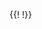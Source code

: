 <!DOCTYPE html>
<html>
<head>
  <meta charset="utf-8">
  <title>i18n 演示 - Layui</title>
  <meta name="viewport" content="width=device-width, initial-scale=1">
  <link href="{{= d.layui[2].cdn.css }}" rel="stylesheet">
</head>
<body class="layui-padding-3">
  <div id="root"></div>{{!
  <template id="template">
    {{ const i18n = layui.i18n; }}
    <div class="layui-form">
      <div class="layui-inline">
        <strong>{{= i18n.$t('custom.switchLanguage') }}: </strong>
      </div>
      <div class="layui-inline">
        <select id="change-locale" lay-filter="change-locale">
          <option value="zh-CN">简体中文</option>
          <option value="en">English</option>
          <option value="zh-HK">繁體中文</option>
        </select>
      </div>
    </div>
    <br>
    <fieldset class="layui-elem-field">
      <legend>README</legend>
      <div class="layui-field-box layui-text" id="tpl-test">
        <p>{{= i18n.$t('custom.readme.description') }}</p>
        <ul>
          <li><strong>locale</strong>: <span style="color:red">{{= i18n.config.locale }}</span></li>
          <li><strong>Date</strong>: {{= new Date().toLocaleDateString(i18n.config.locale) }}</li>
          <li><strong>Hello</strong>: {{= i18n.$t('custom.readme.hello') }}</li>
        </ul>
      </div>
    </fieldset>
    <fieldset class="layui-elem-field">
      <legend>code</legend>
      <div class="layui-field-box">
        <pre id="demo-code" class="layui-code" lay-options="{}">
          code content
        </pre>
      </div>
    </fieldset>
    <fieldset class="layui-elem-field">
      <legend>colorpicker</legend>
      <div class="layui-field-box">
        <div id="demo-colorpicker"></div>
      </div>
    </fieldset>
    <fieldset class="layui-elem-field">
      <legend>dropdown</legend>
      <div class="layui-field-box">
        <button id="demo-dropdown" class="layui-btn demo-dropdown-base">
          <span>Dropdown</span>
          <i class="layui-icon layui-icon-down layui-font-12"></i>
        </button>
      </div>
    </fieldset>
    <fieldset class="layui-elem-field">
      <legend>flow</legend>
      <div class="layui-field-box">
        <div class="flow-demo" id="demo-flow"></div>
      </div>
    </fieldset>
    <fieldset class="layui-elem-field">
      <legend>form</legend>
      <div class="layui-field-box">
        <form class="layui-form" action="">
          <div class="layui-form-item">
            <label class="layui-form-label">{{= i18n.$t('custom.form.required') }}</label>
            <div class="layui-input-block">
              <input type="text" name="username" lay-verify="required" lay-vertype="alert" placeholder="{{= i18n.$t('custom.form.placeholder') }}" autocomplete="off" class="layui-input">
            </div>
          </div>
          <div class="layui-form-item">
            <div class="layui-inline">
              <label class="layui-form-label">{{= i18n.$t('custom.form.phone') }}</label>
              <div class="layui-input-inline layui-input-wrap">
                <input type="tel" name="phone" lay-verify="phone" autocomplete="off" value="123456" lay-affix="clear"
                  class="layui-input demo-phone">
              </div>
            </div>
          </div>
          <div class="layui-form-item">
            <div class="layui-inline">
              <label class="layui-form-label">{{= i18n.$t('custom.form.email') }}</label>
              <div class="layui-input-inline">
                <input type="text" name="email" value="123.com" lay-verify="email" autocomplete="off"
                  class="layui-input">
              </div>
            </div>
            <div class="layui-inline">
              <label class="layui-form-label">{{= i18n.$t('custom.form.date') }}</label>
              <div class="layui-input-inline layui-input-wrap">
                <div class="layui-input-prefix">
                  <i class="layui-icon layui-icon-date"></i>
                </div>
                <input type="text" name="date" value="2077" id="date" lay-verify="date" placeholder="yyyy-MM-dd"
                  autocomplete="off" class="layui-input">
              </div>
            </div>
          </div>
          <div class="layui-form-item">
            <label class="layui-form-label">{{= i18n.$t('custom.form.select') }}</label>
            <div class="layui-input-block">
              <select name="interest" lay-filter="aihao" lay-search>
                <option value=""></option>
                <option value="0">AAA</option>
                <option value="1" selected>BBB</option>
                <option value="2">CCC</option>
                <option value="3">DDD</option>
                <option value="4">EEE</option>
              </select>
            </div>
          </div>
          <div class="layui-form-item">
            <div class="layui-input-block">
              <button type="submit" class="layui-btn" lay-submit lay-filter="demo1">
                {{= i18n.$t('custom.form.submit') }}
              </button>
              <button type="reset" class="layui-btn layui-btn-primary">
                {{= i18n.$t('custom.form.reset') }}
              </button>
            </div>
          </div>
        </form>
      </div>
    </fieldset>
    <fieldset class="layui-elem-field">
      <legend>laydate</legend>
      <div class="layui-field-box">
        <div class="layui-inline">
          <input class="layui-input" id="demo-laydate" />
        </div>
      </div>
    </fieldset>
    <fieldset class="layui-elem-field">
      <legend>layer</legend>
      <div class="layui-field-box">
        <button type="button" class="layui-btn layui-btn-primary" lay-on="alert">Alert</button>
        <button type="button" class="layui-btn layui-btn-primary" lay-on="prompt">Prompt</button>
        <button type="button" class="layui-btn layui-btn-primary" lay-on="photos">Photos</button>
      </div>
    </fieldset>
    <fieldset class="layui-elem-field">
      <legend>laypage</legend>
      <div class="layui-field-box">
        <div id="demo-laypage-all"></div>
      </div>
    </fieldset>
    <fieldset class="layui-elem-field">
      <legend>table</legend>
      <div class="layui-field-box">
        <table class="layui-hide" id="demo-table" lay-filter="test"></table>
        </div>
    </fieldset>
    <fieldset class="layui-elem-field">
      <legend>transfer</legend>
      <div class="layui-field-box">
        <div id="demo-transfer"></div>
      </div>
    </fieldset>
    <fieldset class="layui-elem-field">
      <legend>tree</legend>
      <div class="layui-field-box">
        <div id="demo-tree"></div>
      </div>
    </fieldset>
    <fieldset class="layui-elem-field">
      <legend>upload</legend>
      <div class="layui-field-box">
        <button type="button" class="layui-btn" id="demo-upload">
          <i class="layui-icon layui-icon-upload"></i> Upload
        </button>
      </div>
    </fieldset>
    <fieldset class="layui-elem-field">
      <legend>utils</legend>
      <div class="layui-field-box">
        <label>
          timeAgo: <input id="demo-time-ago-picker" type="datetime-local" /> <span id="demo-time-ago-display"></span>
        </label>
        <br>
        <label>
          toDateString: <div id="demo-toDateString"></div>
        </label>
      </div>
    </fieldset>
  </template>!}}

  <script>
  // 配置 Layui 组件语言包
  window.LAYUI_GLOBAL = {
    i18n: {
      locale: localStorage.getItem('layui-i18n-local-test') || 'zh-CN', // 当前语言环境
      messages: { // 扩展其他语言包
        // English
        'en': {
          code: {
            copy: 'Copy Code',
            copied: 'Copied',
            copyError: 'Copy Failed',
            maximize: 'Maximize',
            restore: 'Restore',
            preview: 'Open Preview in New Window'
          },
          colorpicker: {
            clear: 'Clear',
            confirm: 'OK'
          },
          dropdown: {
            noData: 'No Data'
          },
          flow: {
            loadMore: 'Load More',
            noMore: 'No More Data'
          },
          form: {
            select: {
              noData: 'No Data',
              noMatch: 'No Matching Data',
              placeholder: 'Please Select'
            },
            validateMessages: {
              required: 'This field is required',
              phone: 'Invalid phone number format',
              email: 'Invalid email format',
              url: 'Invalid URL format',
              number: 'Numbers only',
              date: 'Invalid date format',
              identity: 'Invalid ID number format'
            },
            verifyErrorPromptTitle: 'Notice'
          },
          laydate: {
            months: ['Jan', 'Feb', 'Mar', 'Apr', 'May', 'Jun', 'Jul', 'Aug', 'Sep', 'Oct', 'Nov', 'Dec'],
            weeks: ['Su', 'Mo', 'Tu', 'We', 'Th', 'Fr', 'Sa'],
            time: ['Hour', 'Minute', 'Second'],
            literal: {
              year: ''
            },
            selectDate: 'Select Date',
            selectTime: 'Select Time',
            startTime: 'Start Time',
            endTime: 'End Time',
            tools: {
              confirm: 'Confirm',
              clear: 'Clear',
              now: 'Now',
              reset: 'Reset'
            },
            rangeOrderPrompt: 'End time cannot be less than start Time\nPlease re-select',
            invalidDatePrompt: 'Invalid date\n',
            formatErrorPrompt: 'Date format is invalid\nMust follow the format:\n{format}\n',
            autoResetPrompt: 'It has been reset',
            preview: 'The selected result'
          },
          layer: {
            confirm: 'OK',
            cancel: 'Cancel',
            defaultTitle: 'Info',
            prompt: {
              InputLengthPrompt: 'Maximum {length} characters'
            },
            photos: {
              noData: 'No Image',
              tools: {
                rotate: 'Rotate',
                scaleX: 'Flip Horizontally',
                zoomIn: 'Zoom In',
                zoomOut: 'Zoom Out',
                reset: 'Reset',
                close: 'Close'
              },
              viewPicture: 'View Picture',
              urlError: {
                prompt: 'Image URL is invalid, \nContinue to next one?',
                confirm: 'Next',
                cancel: 'Cancel'
              }
            }
          },
          laypage: {
            prev: 'Prev',
            next: 'Next',
            first: 'First',
            last: 'Last',
            total: 'Total {total} items',
            pagesize: '/page',
            goto: 'Go to',
            page: 'page',
            confirm: 'Confirm'
          },
          table: {
            sort: {
              asc: 'Ascending',
              desc: 'Descending'
            },
            noData: 'No Data',
            tools: {
              filter: {
                title: 'Filter Columns'
              },
              export: {
                title: 'Export',
                noDataPrompt: 'No data in the table',
                compatPrompt: 'Export is not supported in IE. Please use Chrome or another modern browser.',
                csvText: 'Export CSV File'
              },
              print: {
                title: 'Print',
                noDataPrompt: 'No data in the table'
              }
            },
            dataFormatError: 'Returned data is invalid. The correct success status code should be: "{statusName}": {statusCode}',
            xhrError: 'Request Error: {msg}'
          },
          transfer: {
            noData: 'No Data',
            noMatch: 'No Match',
            title: ['List 1', 'List 2'],
            searchPlaceholder: 'Search by Keyword'
          },
          tree: {
            defaultNodeName: 'Unnamed',
            noData: 'No Data',
            deleteNodePrompt: 'Are you sure you want to delete the node "{name}"?'
          },
          upload: {
            fileType: {
              file: 'File',
              image: 'Image',
              video: 'Video',
              audio: 'Audio'
            },
            validateMessages: {
              fileExtensionError: 'Unsupported format in selected {fileType}',
              filesOverLengthLimit: 'Maximum {length} files allowed at once',
              currentFilesLength: 'You have selected {length} files',
              fileOverSizeLimit: 'File size must not exceed {size}'
            },
            chooseText: '{length} files'
          },
          util: {
            timeAgo: {
              days: '{days} days ago',
              hours: '{hours} hours ago',
              minutes: '{minutes} minutes ago',
              future: 'In the future',
              justNow: 'Just now'
            },
            toDateString: {
              meridiem: function (hours, minutes) {
                return hours < 12 ? 'AM' : 'PM';
              }
            }
          }
        },
        // 繁體中文
        'zh-HK': {
          code: {
            copy: '複製代碼',
            copied: '已複製',
            copyError: '複製失敗',
            maximize: '最大化顯示',
            restore: '還原顯示',
            preview: '在新視窗預覽'
          },
          colorpicker: {
            clear: '清除',
            confirm: '確定'
          },
          dropdown: {
            noData: '暫無資料'
          },
          flow: {
            loadMore: '載入更多',
            noMore: '沒有更多了'
          },
          form: {
            select: {
              noData: '暫無資料',
              noMatch: '無匹配資料',
              placeholder: '請選擇'
            },
            validateMessages: {
              required: '必填項不能為空',
              phone: '手機號碼格式不正確',
              email: '電郵格式不正確',
              url: '連結格式不正確',
              number: '只能填寫數字',
              date: '日期格式不正確',
              identity: '身份證號碼格式不正確'
            },
            verifyErrorPromptTitle: '提示'
          },
          laydate: {
            months: ['1月', '2月', '3月', '4月', '5月', '6月', '7月', '8月', '9月', '10月', '11月', '12月'],
            weeks: ['日', '一', '二', '三', '四', '五', '六'],
            time: ['時', '分', '秒'],
            literal: {
              year: '年'
            },
            selectDate: '選擇日期',
            selectTime: '選擇時間',
            startTime: '開始時間',
            endTime: '結束時間',
            tools: {
              confirm: '確定',
              clear: '清除',
              now: '現在',
              reset: '重設'
            },
            rangeOrderPrompt: '結束時間不能早於開始時間\n請重新選擇',
            invalidDatePrompt: '不在有效日期或時間範圍內\n',
            formatErrorPrompt: '日期格式不合法\n必須遵循：\n{format}\n',
            autoResetPrompt: '已自動重設',
            preview: '當前選中的結果'
          },
          layer: {
            confirm: '確定',
            cancel: '取消',
            defaultTitle: '資訊',
            prompt: {
              InputLengthPrompt: '最多輸入 {length} 個字符'
            },
            photos: {
              noData: '沒有圖片',
              tools:{
                rotate: '旋轉',
                scaleX: '水平變換',
                zoomIn: '放大',
                zoomOut: '縮小',
                reset: '還原',
                close: '關閉'
              },
              viewPicture: '查看原圖',
              urlError: {
                prompt: '當前圖片地址異常，\n是否繼續查看下一張？',
                confirm: '下一張',
                cancel: '不看了'
              }
            }
          },
          laypage: {
            prev: '上一頁',
            next: '下一頁',
            first: '首頁',
            last: '尾頁',
            total: '共 {total} 條',
            pagesize: '條/頁',
            goto: '到第',
            page: '頁',
            confirm: '確定'
          },
          table: {
            sort: {
              asc: '升序',
              desc: '降序'
            },
            noData: '無資料',
            tools:{
              filter: {
                title: '篩選列'
              },
              export: {
                title: '匯出',
                noDataPrompt: '當前表格無資料',
                compatPrompt: '匯出功能不支援 IE，請用 Chrome 等高級瀏覽器匯出',
                csvText : '匯出 CSV 檔案'
              },
              print: {
                title: '列印',
                noDataPrompt: '當前表格無資料'
              }
            },
            dataFormatError: '返回的資料不符合規範，正確的成功狀態碼應為："{statusName}": {statusCode}',
            xhrError: '請求異常，錯誤提示：{msg}'
          },
          transfer: {
            noData: '無資料',
            noMatch: '無匹配資料',
            title: ['列表一', '列表二'],
            searchPlaceholder: '關鍵詞搜尋'
          },
          tree: {
            defaultNodeName: '未命名',
            noData: '無資料',
            deleteNodePrompt: '確認刪除"{name}"節點嗎？'
          },
          upload: {
            fileType: {
              file: '檔案',
              image: '圖片',
              video: '影片',
              audio: '音訊'
            },
            validateMessages: {
              fileExtensionError: '選擇的{fileType}中包含不支援的格式',
              filesOverLengthLimit: '同時最多只能上傳: {length} 個檔案',
              currentFilesLength: '您當前已經選擇了: {length} 個檔案',
              fileOverSizeLimit: '檔案大小不能超過 {size}'
            },
            chooseText: '{length} 個檔案'
          },
          util: {
            timeAgo: {
              days: '{days} 天前',
              hours: '{hours} 小時前',
              minutes: '{minutes} 分鐘前',
              future: '未來',
              justNow: '剛剛'
            },
            toDateString: {
              meridiem: function(hours, minutes){
                var hm = hours * 100 + minutes;
                if (hm < 500) {
                  return '凌晨';
                } else if (hm < 800) {
                  return '早上';
                } else if (hm < 1200) {
                  return '上午';
                } else if (hm < 1300) {
                  return '中午';
                } else if (hm < 1900) {
                  return '下午';
                }
                return '晚上';
              }
            }
          }
        },
      }
    }
  }
  </script>

  <script src="{{= d.layui[2].cdn.js }}"></script>
  <script>
  layui.use(async function () {
    const {
      $, colorpicker, dropdown, flow, form,
      i18n, laydate, laypage, laytpl, layer,
      table, transfer, tree, upload, util
    } = layui;

    /**
     * 业务 i18n 配置
     * 说明：此处仅为了让演示的「页面内容」与「Layui 组件」语言保持一致。实际使用时通常只需指定 Layui 组件语言环境，而页面内容的语言建议由您的项目本身进行管理。
     */
    i18n.set({
      messages: {
        'zh-CN': {
          custom: {
            switchLanguage: '切换语言',
            readme: {
              description: 'layui.i18n.$t 是私有方法（未文档化），此处仅用于演示',
              hello: '你好',
            },
            form: {
              required: '验证必填项',
              phone: '验证手机号',
              email: '验证邮箱',
              date: '验证日期',
              select: '选择框',
              submit: '立即提交',
              reset: '重置',
              placeholder: '请输入'
            }
          }
        },
        'en': {
          custom: {
            switchLanguage: 'Switch Language',
            readme: {
              description: 'layui.i18n.$t is a private method (undocumented), used here for demonstration only.',
              hello: 'Hello',
            },
            form: {
              required: 'Required',
              phone: 'Telephone',
              email: 'Email',
              date: 'Date',
              select: 'Select',
              submit: 'Submit',
              reset: 'Reset',
              placeholder: 'Please enter'
            }
          }
        },
        'zh-HK': {
          custom: {
            switchLanguage: '切換語言',
            readme: {
              description: 'layui.i18n.$t 是私有方法（未文檔化），此處僅用於示範',
              hello: '你好',
            },
            form: {
              required: '驗證必填項',
              phone: '驗證手機號',
              email: '驗證郵箱',
              date: '驗證日期',
              select: '選擇框',
              submit: '立即提交',
              reset: '重置',
              placeholder: '請輸入'
            }
          }
        }
      }
    });

    // 渲染页面模板
    const template = $('#template').html();
    const html = laytpl(template, { tagStyle: 'modern' }).render();
    $('#root').html(html);


    /**
      * 组件示例
      */

    // code
    layui.code({
      elem: "#demo-code",
      preview: true,
      tools: ['copy', 'full', 'window'],
      header: true,
      lang: 'html',
      langMarker: true,
    });

    // colorpicker
    colorpicker.render({
      elem: "#demo-colorpicker",
    });

    // dropdown
    dropdown.render({
      elem: "#demo-dropdown",
    });

    // flow
    flow.load({
      elem: '#demo-flow',
      scrollElem: '#demo-flow',
      done: function (page, next) {
        // 模拟数据插入
        setTimeout(function () {
          var lis = [];
          for (var i = 0; i < 3; i++) {
            lis.push('<li>' + ((page - 1) * 3 + i + 1) + '</li>')
          }
          next(lis.join(''), page < 2);
        }, 200);
      }
    });

    // form
    form.on('submit(demo1)', function (data) {
      var field = data.field;
      // 显示填写结果，仅作演示用
      layer.alert(JSON.stringify(field));
      return false;
    });

    // laydate
    laydate.render({
      elem: "#demo-laydate",
      type: "datetime",
      calendar: true
    });

    // layer
    util.on({
      alert: function () {
        layer.alert("Hello world");
      },
      prompt: function () {
        layer.prompt({ formType: 1, maxlength: 3 }, function (value, index) {
          layer.close(index);
        });
      },
      photos: function () {
        layer.photos({
          photos: {
            "title": "Photos Demo",
            "start": 0,
            "data": [
              {
                "alt": "layer",
                "pid": 1,
                "src": "https://unpkg.com/outeres@0.1.1/demo/layer.png",
              },
              {
                "alt": "error",
                "pid": 3,
                "src": "",
              },
              {
                "alt": "universe",
                "pid": 5,
                "src": "https://unpkg.com/outeres@0.1.1/demo/outer-space.jpg",
              }
            ]
          }
        });
      }
    })

    // laypage
    laypage.render({
      elem: "demo-laypage-all",
      count: 100,
      layout: ["count", "prev", "page", "next", "limit", "refresh", "skip"],
    });

    // table
    table.render({
      elem: '#demo-table',
      cols: [[{ field: 'test', title: '1', sort: true }, { field: 'test2', title: '2', sort: true }]],
      data: new Array(0),
      toolbar: 'default',
      defaultToolbar: ['filter', 'exports', 'print'],
      height: 'full',
      page: true,
      text: {
        // none: 'none'
      }
    });

    // transfer
    transfer.render({
      elem: '#demo-transfer',
      data: [
        { "value": "1", "title": "Item 1" },
        { "value": "2", "title": "Item 2" },
        { "value": "3", "title": "Item 3" },
      ],
      showSearch: true
    });

    // tree
    tree.render({
      elem: '#demo-tree',
      data: [{ title: 'Item 1', id: 1, children: [{ title: 'Item 1-1', id: 2 }] }],
      edit: ['add', 'update', 'del']
    });

    // upload
    upload.render({
      elem: '#demo-upload',
      url: '', // 实际使用时改成您自己的上传接口即可。
      multiple: true,
      accept: 'file',
      number: 1
    });

    // util
    $('#demo-time-ago-picker').on('change', function(){
      $('#demo-time-ago-display').html(
        util.timeAgo(this.value)
      );
    })

    $('#demo-toDateString').html(
      util.toDateString('2023-01-01 11:35:25', 'yyyy-MM-dd HH:mm:ss A')
      + '<br>'
      + util.toDateString('2023-01-01 18:35:25', 'yyyy-MM-dd HH:mm:ss A')
    )

    // 演示：切换语言
    $("#change-locale").val(i18n.config.locale);
    form.render('select').on("select(change-locale)", function (elem) {
      // 记录语言，并重载页面（推荐）
      localStorage.setItem('layui-i18n-local-test', elem.value);
      window.location.reload();
    });

    $("body").css("opacity", 1);
    console.log(i18n.config)
  });
  </script>
</body>
</html>
